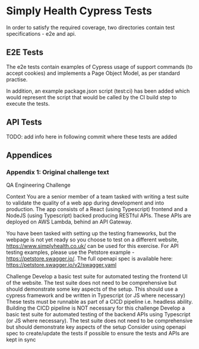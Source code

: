 # Simply Health Cypress Tests

In order to satisfy the required coverage, two directories contain test specifications - e2e and api.

## E2E Tests

The e2e tests contain examples of Cypress usage of support commands (to accept cookies) and implements a Page Object Model, as per standard practise.

In addition, an example package.json script (test:ci) has been added which would represent the script that would be called by the CI build step to execute the tests.

## API Tests

TODO: add info here in following commit where these tests are added

## Appendices

### Appendix 1: Original challenge text

QA Engineering Challenge

Context
You are a senior member of a team tasked with writing a test suite to validate the quality of a web app during development and into production. The app consists of a React (using Typescript) frontend and a NodeJS (using Typescript) backed producing RESTful APIs.
These APIs are deployed on AWS Lambda, behind an API Gateway.

You have been tasked with setting up the testing frameworks, but the webpage is not yet ready so you choose to test on a different website,  https://www.simplyhealth.co.uk/  can be used for this exercise.
For API testing examples, please use the Petstore example - https://petstore.swagger.io/. The full openapi spec is available here: https://petstore.swagger.io/v2/swagger.yaml


Challenge
Develop a basic test suite for automated testing the frontend UI of the website. The test suite does not need to be comprehensive but should demonstrate some key aspects of the setup. 
This should use a cypress framework and be written in Typescript (or JS where necessary)
These tests must be runnable as part of a CICD pipeline i.e. headless ability. Building the CICD pipeline is NOT necessary for this challenge
Develop a basic test suite for automated testing of the backend APIs using Typescript (or JS where necessary). The test suite does not need to be comprehensive but should demonstrate key aspects of the setup
Consider using openapi spec to create/update the tests if possible to ensure the tests and APIs are kept in sync 
